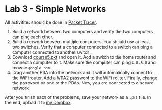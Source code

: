 # Lab 3 - Simple Networks

All activitites should be done in [Packet Tracer](http://ocw.cs.pub.ro/courses/rl/info/resurse/packet-tracer).

1. Build a network between two computers and verify the two computers can ping each other.
2. Build a network between multiple computers. You should use at least two switches. Verify that a computer connected to a switch can ping a computer connected to another switch.
3. Download [course5.pkt](/course5.pkt) and open it. Add a switch to the home router and connect a computer to it. Make sure the computer can ping `8.8.8.8` and browse `google.com`.
4. Drag another PDA into the network and it will automatically connect to the WiFi router. Add a WPA2 password to the WiFi router. Finally, change the password on one of the PDAs. Now, you are connected to a secure network.

After you finish each of the problems, save your network as a `.pkt` file. In the end, upload it to [my Dropbox](https://www.dropbox.com/request/OeRVP30HmC2Tmt9qYsW0).
